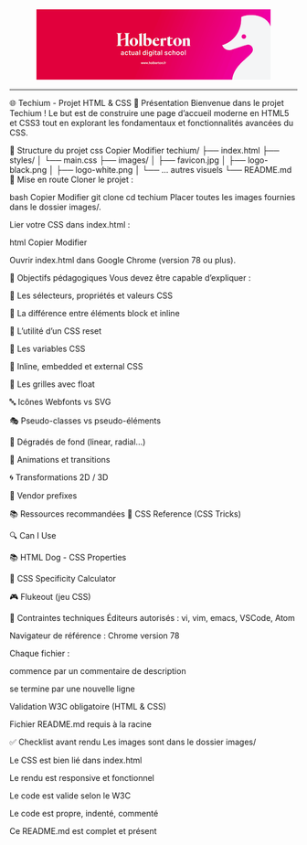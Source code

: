 <div align="center"><img src="https://github.com/ksyv/holbertonschool-web_front_end/blob/main/baniere_holberton.png"></div>

---

🌐 Techium - Projet HTML & CSS
📝 Présentation
Bienvenue dans le projet Techium !
Le but est de construire une page d’accueil moderne en HTML5 et CSS3 tout en explorant les fondamentaux et fonctionnalités avancées du CSS.

🧱 Structure du projet
css
Copier
Modifier
techium/
├── index.html
├── styles/
│   └── main.css
├── images/
│   ├── favicon.jpg
│   ├── logo-black.png
│   ├── logo-white.png
│   └── ... autres visuels
└── README.md
🚀 Mise en route
Cloner le projet :

bash
Copier
Modifier
git clone <url-du-repo>
cd techium
Placer toutes les images fournies dans le dossier images/.

Lier votre CSS dans index.html :

html
Copier
Modifier
<link rel="stylesheet" href="styles/main.css">
Ouvrir index.html dans Google Chrome (version 78 ou plus).

🎯 Objectifs pédagogiques
Vous devez être capable d’expliquer :

🎯 Les sélecteurs, propriétés et valeurs CSS

🧱 La différence entre éléments block et inline

🔄 L’utilité d’un CSS reset

🎨 Les variables CSS

🔌 Inline, embedded et external CSS

🧭 Les grilles avec float

🔤 Icônes Webfonts vs SVG

🎭 Pseudo-classes vs pseudo-éléments

🌈 Dégradés de fond (linear, radial…)

🕺 Animations et transitions

🌀 Transformations 2D / 3D

🧪 Vendor prefixes

📚 Ressources recommandées
📘 CSS Reference (CSS Tricks)

🔍 Can I Use

📚 HTML Dog - CSS Properties

🧮 CSS Specificity Calculator

🎮 Flukeout (jeu CSS)

📏 Contraintes techniques
Éditeurs autorisés : vi, vim, emacs, VSCode, Atom

Navigateur de référence : Chrome version 78

Chaque fichier :

commence par un commentaire de description

se termine par une nouvelle ligne

Validation W3C obligatoire (HTML & CSS)

Fichier README.md requis à la racine

✅ Checklist avant rendu
 Les images sont dans le dossier images/

 Le CSS est bien lié dans index.html

 Le rendu est responsive et fonctionnel

 Le code est valide selon le W3C

 Le code est propre, indenté, commenté

 Ce README.md est complet et présent

